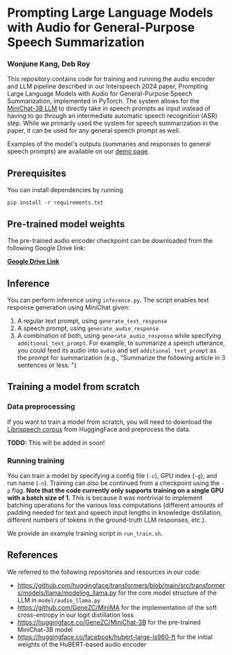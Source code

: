# Prompting Large Language Models with Audio for General-Purpose Speech Summarization

### Wonjune Kang, Deb Roy

This repository contains code for training and running the audio encoder and LLM pipeline described in our Interspeech 2024 paper, Prompting Large Language Models with Audio for General-Purpose Speech Summarization, implemented in PyTorch. The system allows for the [MiniChat-3B LLM](https://huggingface.co/GeneZC/MiniChat-3B) to directly take in speech prompts as input instead of having to go through an intermediate automatic speech recognition (ASR) step. While we primarily used the system for speech summarization in the paper, it can be used for any general speech prompt as well.

Examples of the model's outputs (summaries and responses to general speech prompts) are available on our [demo page](https://llm-speech-summarization.github.io/).

## Prerequisites

You can install dependencies by running

```
pip install -r requirements.txt
```

## Pre-trained model weights

The pre-trained audio encoder checkpoint can be downloaded from the following Google Drive link:

**[Google Drive Link](https://drive.google.com/drive/folders/1o363nAqpyP80tivFNdjmyyoWGCLUeHZS?usp=sharing)**

## Inference

You can perform inference using ```inference.py```. The script enables text response generation using MiniChat given:

1. A regular text prompt, using ```generate_text_response```
2. A speech prompt, using ```generate_audio_response```
3. A combination of both, using ```generate_audio_response``` while specifying ```additional_text_prompt```. For example, to summarize a speech utterance, you could feed its audio into ```audio``` and set ```additional_text_prompt``` as the prompt for summarization (e.g., "Summarize the following article in 3 sentences or less: ")

## Training a model from scratch

### Data preprocessing

If you want to train a model from scratch, you will need to download the [Librispeech corpus](https://huggingface.co/datasets/librispeech_asr) from HuggingFace and preprocess the data.

**TODO:** This will be added in soon!

### Running training

You can train a model by specifying a config file (```-c```), GPU index (```-g```), and run name (```-n```). Training can also be continued from a checkpoint using the ```-p``` flag. **Note that the code currently only supports training on a single GPU with a batch size of 1.** This is because it was nontrivial to implement batching operations for the various loss computations (different amounts of padding needed for text and speech input lengths in knowledge distillation, different numbers of tokens in the ground-truth LLM responses, etc.).

We provide an example training script in ```run_train.sh```.

## References

We referred to the following repositories and resources in our code:

- https://github.com/huggingface/transformers/blob/main/src/transformers/models/llama/modeling_llama.py for the core model structure of the LLM in ```model/audio_llama.py```
- https://github.com/GeneZC/MiniMA for the implementation of the soft cross-entropy in our logit distillation loss
- https://huggingface.co/GeneZC/MiniChat-3B for the pre-trained MiniChat-3B model
- https://huggingface.co/facebook/hubert-large-ls960-ft for the initial weights of the HuBERT-based audio encoder
